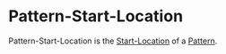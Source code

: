 # Pattern-Start-Location

Pattern-Start-Location is the [Start-Location](620004.md) of a [Pattern](60112.md).
